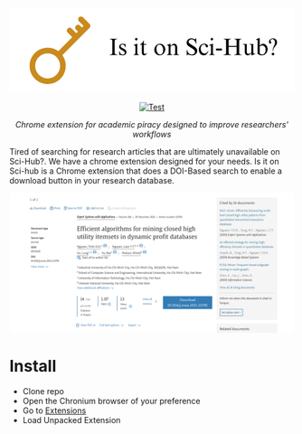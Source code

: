 <p align="center">
  <img src="title.png" />
</p>
<p align="center">
    <a href="https://github.com/vyamunaque99/is-it-on-sci-hub/stargazers/" target="_blank">
        <img src="https://img.shields.io/github/stars/vyamunaque99/is-it-on-sci-hub?style=social&label=Star&maxAge=2592000" alt="Test">
    </a>
</p>
<p align="center">
    <em>Chrome extension for academic piracy designed to improve researchers' workflows</em>
</p>

Tired of searching for research articles that are ultimately unavailable on Sci-Hub?. We have a chrome extension designed for your needs. Is it on Sci-hub is a Chrome extension that does a DOI-Based search to enable a download button in your research database.

<p align="center">
  <img src="extension-demo.png" />
</p>

# Install

- Clone repo
- Open the Chronium browser of your preference
- Go to [Extensions](chrome://extensions)
- Load Unpacked Extension